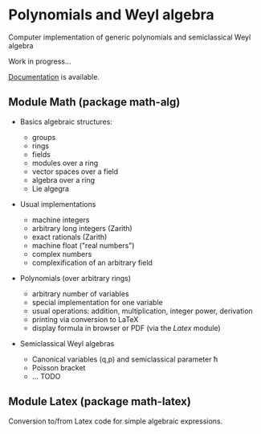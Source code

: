 # Polynomials and Weyl algebra

Computer implementation of generic polynomials and semiclassical Weyl algebra

Work in progress...

[Documentation](https://svungoc.github.io/poly-weyl/index.html) is available.


## Module Math (package math-alg)

+ Basics algebraic structures:

	- groups
	- rings
	- fields
	- modules over a ring
	- vector spaces over a field
	- algebra over a ring
	- Lie algegra

+ Usual implementations

	- machine integers
	- arbitrary long integers (Zarith)
	- exact rationals (Zarith)
	- machine float ("real numbers")
	- complex numbers
	- complexification of an arbitrary field
	
+ Polynomials (over arbitrary rings)

	- arbitrary number of variables
	- special implementation for one variable
	- usual operations: addition, multiplication, integer power, derivation
	- printing via conversion to LaTeX
	- display formula in browser or PDF (via the *Latex* module)

+ Semiclassical Weyl algebras

	- Canonical variables (q,p) and semiclassical parameter ħ
	- Poisson bracket
	- ... TODO

## Module Latex (package math-latex)

Conversion to/from Latex code for simple algebraic expressions.

